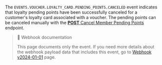 The `EVENTS.VOUCHER.LOYALTY_CARD.PENDING_POINTS.CANCELED` event indicates that loyalty pending points have been successfully canceled for a customer's loyalty card associated with a voucher. The pending points can be canceled manually with the [**POST** Cancel Member Pending Points](ref:cancel-member-pending-points) endpoint.

> 📘 Webhook documentation
>
> This page documents only the event. If you need more details about the webhook payload data that includes this event, go to [Webhook v2024-01-01](ref:introduction-to-webhooks "Introduction to webhooks v2024-01-01") page.